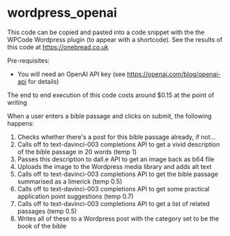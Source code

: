 # wordpress_openai
This code can be copied and pasted into a code snippet with the the WPCode Wordpress plugin (to appear with a shortcode).  See the results of this code at https://onebread.co.uk

Pre-requisites:
- You will need an OpenAI API key (see https://openai.com/blog/openai-api for details)

The end to end execution of this code costs around $0.15 at the point of writing

When a user enters a bible passage and clicks on submit, the following happens:

1. Checks whether there's a post for this bible passage already, if not...
2. Calls off to text-davinci-003 completions API to get a vivid description of the bible passage in 20 words (temp 1)
3. Passes this description to dall.e API to get an image back as b64 file
4. Uploads the image to the Wordpress media library and adds alt text
5. Calls off to text-davinci-003 completions API to get the bible passage summarised as a limerick (temp 0.5)
6. Calls off to text-davinci-003 completions API to get some practical application point suggestions (temp 0.7)
7. Calls off to text-davinci-003 completions API to get a list of related passages (temp 0.5)
8. Writes all of these to a Wordpress post with the category set to be the book of the bible
